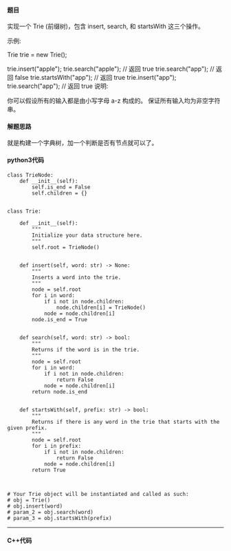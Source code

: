 #### 题目

实现一个 Trie (前缀树)，包含 insert, search, 和 startsWith 这三个操作。

示例:

Trie trie = new Trie();

trie.insert("apple");
trie.search("apple");   // 返回 true
trie.search("app");     // 返回 false
trie.startsWith("app"); // 返回 true
trie.insert("app");   
trie.search("app");     // 返回 true
说明:

你可以假设所有的输入都是由小写字母 a-z 构成的。
保证所有输入均为非空字符串。



#### 解题思路

就是构建一个字典树，加一个判断是否有节点就可以了。



#### python3代码

```
class TrieNode:
    def __init__(self):
        self.is_end = False
        self.children = {}


class Trie:

    def __init__(self):
        """
        Initialize your data structure here.
        """
        self.root = TrieNode()


    def insert(self, word: str) -> None:
        """
        Inserts a word into the trie.
        """
        node = self.root
        for i in word:
            if i not in node.children:
                node.children[i] = TrieNode()
            node = node.children[i]
        node.is_end = True


    def search(self, word: str) -> bool:
        """
        Returns if the word is in the trie.
        """
        node = self.root
        for i in word:
            if i not in node.children:
                return False
            node = node.children[i]
        return node.is_end


    def startsWith(self, prefix: str) -> bool:
        """
        Returns if there is any word in the trie that starts with the given prefix.
        """
        node = self.root
        for i in prefix:
            if i not in node.children:
                return False
            node = node.children[i]
        return True



# Your Trie object will be instantiated and called as such:
# obj = Trie()
# obj.insert(word)
# param_2 = obj.search(word)
# param_3 = obj.startsWith(prefix)
```



****

#### C++代码

```

```

